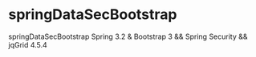 springDataSecBootstrap
======================

springDataSecBootstrap Spring 3.2 &amp; Bootstrap 3  &amp;&amp; Spring Security &amp;&amp; jqGrid 4.5.4
